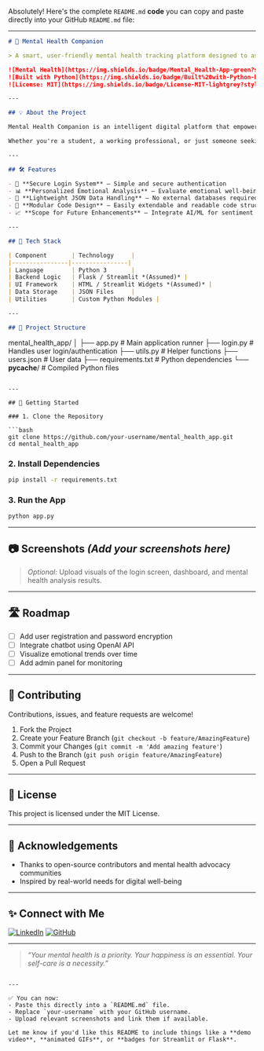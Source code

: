 Absolutely! Here's the complete `README.md` **code** you can copy and paste directly into your GitHub `README.md` file:

---

```markdown
# 🧠 Mental Health Companion

> A smart, user-friendly mental health tracking platform designed to assess and enhance your emotional well-being in the digital era.

![Mental Health](https://img.shields.io/badge/Mental_Health-App-green?style=for-the-badge&logo=python)
![Built with Python](https://img.shields.io/badge/Built%20with-Python-blue?style=for-the-badge&logo=python)
![License: MIT](https://img.shields.io/badge/License-MIT-lightgrey?style=for-the-badge)

---

## 💡 About the Project

Mental Health Companion is an intelligent digital platform that empowers users to understand and track their emotional and mental wellness. It combines user interaction, assessment tools, and analytics to promote better self-care habits in an increasingly online world.

Whether you're a student, a working professional, or just someone seeking emotional clarity, this app provides a safe and insightful space to monitor and improve your mental health.

---

## 🛠️ Features

- 🔐 **Secure Login System** – Simple and secure authentication  
- 📊 **Personalized Emotional Analysis** – Evaluate emotional well-being based on user inputs  
- 📁 **Lightweight JSON Data Handling** – No external databases required  
- 🧰 **Modular Code Design** – Easily extendable and readable code structure  
- 📈 **Scope for Future Enhancements** – Integrate AI/ML for sentiment analysis, chatbot, and more  

---

## 🚀 Tech Stack

| Component       | Technology     |
|----------------|----------------|
| Language        | Python 3       |
| Backend Logic   | Flask / Streamlit *(Assumed)* |
| UI Framework    | HTML / Streamlit Widgets *(Assumed)* |
| Data Storage    | JSON Files     |
| Utilities       | Custom Python Modules |

---

## 📁 Project Structure

```

mental\_health\_app/
│
├── app.py               # Main application runner
├── login.py             # Handles user login/authentication
├── utils.py             # Helper functions
├── users.json           # User data
├── requirements.txt     # Python dependencies
└── **pycache**/         # Compiled Python files

````

---

## 🧪 Getting Started

### 1. Clone the Repository

```bash
git clone https://github.com/your-username/mental_health_app.git
cd mental_health_app
````

### 2. Install Dependencies

```bash
pip install -r requirements.txt
```

### 3. Run the App

```bash
python app.py
```

---

## 📷 Screenshots *(Add your screenshots here)*

> *Optional:* Upload visuals of the login screen, dashboard, and mental health analysis results.

---

## 🛣️ Roadmap

* [ ] Add user registration and password encryption
* [ ] Integrate chatbot using OpenAI API
* [ ] Visualize emotional trends over time
* [ ] Add admin panel for monitoring

---

## 🤝 Contributing

Contributions, issues, and feature requests are welcome!

1. Fork the Project
2. Create your Feature Branch (`git checkout -b feature/AmazingFeature`)
3. Commit your Changes (`git commit -m 'Add amazing feature'`)
4. Push to the Branch (`git push origin feature/AmazingFeature`)
5. Open a Pull Request

---

## 📄 License

This project is licensed under the MIT License.

---

## 🙌 Acknowledgements

* Thanks to open-source contributors and mental health advocacy communities
* Inspired by real-world needs for digital well-being

---

## ✨ Connect with Me

[![LinkedIn](https://img.shields.io/badge/LinkedIn-Connect-blue?style=flat-square\&logo=linkedin)](https://www.linkedin.com/in/vipulghodake)
[![GitHub](https://img.shields.io/badge/GitHub-Follow-black?style=flat-square\&logo=github)](https://github.com/your-username)

---

> *“Your mental health is a priority. Your happiness is an essential. Your self-care is a necessity.”*

```

---

✅ You can now:
- Paste this directly into a `README.md` file.
- Replace `your-username` with your GitHub username.
- Upload relevant screenshots and link them if available.

Let me know if you'd like this README to include things like a **demo video**, **animated GIFs**, or **badges for Streamlit or Flask**.
```
